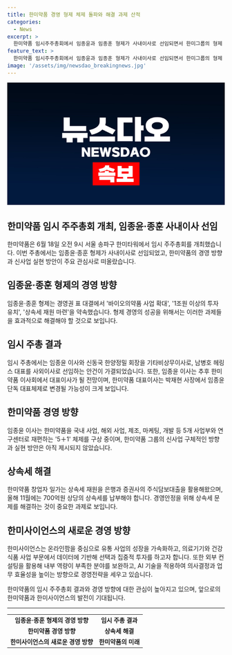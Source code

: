 ```yaml
---
title: 한미약품 경영 형제 체제 돌파와 해결 과제 산적
categories:
  - News
excerpt: >
  한미약품 임시주주총회에서 임종윤과 임종훈 형제가 사내이사로 선임되면서 한미그룹의 형제 경영이 본격화되었다. 형제는 상속세 재원 확보와 신사업 실현 방안을 약속했으며, 이에 대한 성공이 관건이다. 임시주주총회에서 기존 이사회 구성원이 반발했다는 얘기도 있었지만, 새로 선임된 이사들과 기존 이사들과의 일정 조율 후 이사회 개최 날짜를 결정할 예정이다. 임종윤은 한미약품을 5개 사업부와 연구센터로 재편하는 5+1 체제를 구상 중이며, 신사업의 구체적인 방향과 실현 방안은 아직 제시되지 않았다.
feature_text: >
  한미약품 임시주주총회에서 임종윤과 임종훈 형제가 사내이사로 선임되면서 한미그룹의 형제 경영이 본격화되었다. 형제는 상속세 재원 확보와 신사업 실현 방안을 약속했으며, 이에 대한 성공이 관건이다. 임시주주총회에서 기존 이사회 구성원이 반발했다는 얘기도 있었지만, 새로 선임된 이사들과 기존 이사들과의 일정 조율 후 이사회 개최 날짜를 결정할 예정이다. 임종윤은 한미약품을 5개 사업부와 연구센터로 재편하는 5+1 체제를 구상 중이며, 신사업의 구체적인 방향과 실현 방안은 아직 제시되지 않았다.
image: '/assets/img/newsdao_breakingnews.jpg'
---
```


<p><img src="/assets/img/newsdao_breakingnews.jpg" alt="koreaapp 속보" /></p>

<h2 data-ke-size="size26">한미약품 임시 주주총회 개최, 임종윤·종훈 사내이사 선임</h2>

<p data-ke-size="size16">한미약품은 6월 18일 오전 9시 서울 송파구 한미타워에서 임시 주주총회를 개최했습니다. 이번 주총에서는 임종윤·종훈 형제가 사내이사로 선임되었고, 한미약품의 경영 방향과 신사업 실현 방안이 주요 관심사로 떠올랐습니다.</p>

<h2 data-ke-size="size24">임종윤·종훈 형제의 경영 방향</h2>

<p data-ke-size="size16">임종윤·종훈 형제는 경영권 표 대결에서 '바이오의약품 사업 확대', '1조원 이상의 투자 유치', '상속세 재원 마련'을 약속했습니다. 형제 경영의 성공을 위해서는 이러한 과제들을 효과적으로 해결해야 할 것으로 보입니다.</p>

<h2 data-ke-size="size24">임시 주총 결과</h2>

<p data-ke-size="size16">임시 주총에서는 임종윤 이사와 신동국 한양정밀 회장을 기타비상무이사로, 남병호 헤링스 대표를 사외이사로 선임하는 안건이 가결되었습니다. 또한, 임종윤 이사는 추후 한미약품 이사회에서 대표이사가 될 전망이며, 한미약품 대표이사는 박재현 사장에서 임종윤 단독 대표체제로 변경될 가능성이 크게 보입니다.</p>

<h2 data-ke-size="size24">한미약품 경영 방향</h2>

<p data-ke-size="size16">임종윤 이사는 한미약품을 국내 사업, 해외 사업, 제조, 마케팅, 개발 등 5개 사업부와 연구센터로 재편하는 '5＋1' 체제를 구상 중이며, 한미약품 그룹의 신사업 구체적인 방향과 실현 방안은 아직 제시되지 않았습니다.</p>

<h2 data-ke-size="size24">상속세 해결</h2>

<p data-ke-size="size16">한미약품 창업자 일가는 상속세 재원을 은행과 증권사의 주식담보대출을 활용해왔으며, 올해 11월에는 700억원 상당의 상속세를 납부해야 합니다. 경영안정을 위해 상속세 문제를 해결하는 것이 중요한 과제로 보입니다.</p>

<h2 data-ke-size="size24">한미사이언스의 새로운 경영 방향</h2>

<p data-ke-size="size16">한미사이언스는 온라인팜을 중심으로 유통 사업의 성장을 가속화하고, 의료기기와 건강식품 사업 부문에서 데이터에 기반해 선택과 집중적 투자를 하고자 합니다. 또한 외부 컨설팅을 활용해 내부 역량이 부족한 분야를 보완하고, AI 기술을 적용하여 의사결정과 업무 효율성을 높이는 방향으로 경영전략을 세우고 있습니다.</p>

<p data-ke-size="size16">한미약품의 임시 주주총회 결과와 경영 방향에 대한 관심이 높아지고 있으며, 앞으로의 한미약품과 한미사이언스의 발전이 기대됩니다.</p>

<hr>

<table style="width: 100%;">
<tbody>
<tr>
<td style="text-align: center; height: 17px;"><b>임종윤·종훈 형제의 경영 방향</b></td>
<td style="text-align: center; height: 17px;"><b>임시 주총 결과</b></td>
</tr>
<tr>
<td style="text-align: center; height: 17px;"><b>한미약품 경영 방향</b></td>
<td style="text-align: center; height: 17px;"><b>상속세 해결</b></td>
</tr>
<tr>
<td style="text-align: center; height: 17px;"><b>한미사이언스의 새로운 경영 방향</b></td>
<td style="text-align: center; height: 17px;"><b>한미약품의 미래</b></td>
</tr>
</tbody>
</table>

<p data-ke-size="size16">&nbsp;</p>

